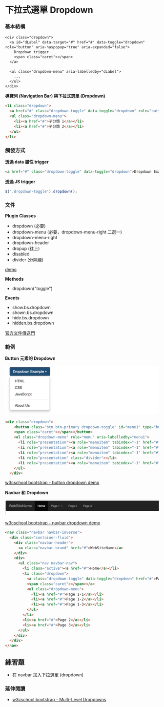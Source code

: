 # 下拉式選單 Dropdown

### 基本結構

```
<div class="dropdown">
  <a id="dLabel" data-target="#" href="#" data-toggle="dropdown" role="button" aria-haspopup="true" aria-expanded="false">
    Dropdown trigger
    <span class="caret"></span>
  </a>

  <ul class="dropdown-menu" aria-labelledby="dLabel">
    ...
  </ul>
</div>
```

**導覽列 (Navigation Bar) 與下拉式選單 (Dropdown)**

```html
<li class="dropdown">
  <a href="#" class="dropdown-toggle" data-toggle="dropdown" role="button" aria-haspopup="true" aria-expanded="false">母分類<span class="caret"></span></a>
  <ul class="dropdown-menu">
    <li><a href="#">子分類 1</a></li>
    <li><a href="#">子分類 2</a></li>
  </ul>
</li>
```

### 觸發方式

**透過 data 屬性 trigger**

```html
<a href="#" class="dropdown-toggle" data-toggle="dropdown">Dropdown Example</a>
```

**透過 JS trigger**

```js
$('.dropdown-toggle').dropdown();
```

### 文件

**Plugin Classes**

* dropdown (必要)
* dropdown-menu (必要，dropdown-menu-right 二選一)
* dropdown-menu-right
* dropdown-header
* dropup (往上)
* disabled
* divider (分隔線)

[demo](http://www.w3schools.com/bootstrap/tryit.asp?filename=trybs_ref_js_dropdown&stacked=h)

**Methods**

* dropdown("toggle")

**Events**

* show.bs.dropdown
* shown.bs.dropdown
* hide.bs.dropdown
* hidden.bs.dropdown

[官方文件傳送門](http://getbootstrap.com/javascript/#dropdowns)

### 範例

**Button 元素的 Dropdown**

![](./assets/button-dropdown.png)

```html
<div class="dropdown">
    <button class="btn btn-primary dropdown-toggle" id="menu1" type="button" data-toggle="dropdown">Dropdown Example
    <span class="caret"></span></button>
    <ul class="dropdown-menu" role="menu" aria-labelledby="menu1">
      <li role="presentation"><a role="menuitem" tabindex="-1" href="#">HTML</a></li>
      <li role="presentation"><a role="menuitem" tabindex="-1" href="#">CSS</a></li>
      <li role="presentation"><a role="menuitem" tabindex="-1" href="#">JavaScript</a></li>
      <li role="presentation" class="divider"></li>
      <li role="presentation"><a role="menuitem" tabindex="-1" href="#">About Us</a></li>    
    </ul>
  </div>
```

[w3cschool bootstrap - button dropdown demo](http://www.w3schools.com/bootstrap/tryit.asp?filename=trybs_ref_js_dropdown&stacked=h)

**Navbar 和 Dropdown**

![](./assets/navbar-dropdown.png)

[w3cschool bootstrap - navbar dropdown demo](http://www.w3schools.com/bootstrap/tryit.asp?filename=trybs_navbar_dropdown&stacked=h)

```html
<nav class="navbar navbar-inverse">
  <div class="container-fluid">
    <div class="navbar-header">
      <a class="navbar-brand" href="#">WebSiteName</a>
    </div>
    <div>
      <ul class="nav navbar-nav">
        <li class="active"><a href="#">Home</a></li>
        <li class="dropdown">
          <a class="dropdown-toggle" data-toggle="dropdown" href="#">Page 1
          <span class="caret"></span></a>
          <ul class="dropdown-menu">
            <li><a href="#">Page 1-1</a></li>
            <li><a href="#">Page 1-2</a></li>
            <li><a href="#">Page 1-3</a></li>
          </ul>
        </li>
        <li><a href="#">Page 2</a></li>
        <li><a href="#">Page 3</a></li>
      </ul>
    </div>
  </div>
</nav>
```

## 練習題

* 在 navbar 加入下拉選單 (dropdown)

### 延伸閱讀

* [w3cschool bootstrap - Multi-Level Dropdowns](http://www.w3schools.com/bootstrap/tryit.asp?filename=trybs_ref_js_dropdown_multilevel&stacked=h)
